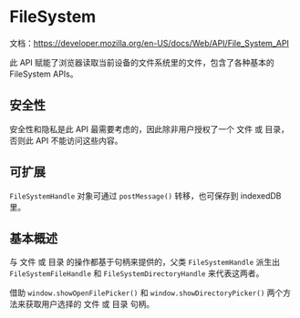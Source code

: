 # FileSystem

文档：<https://developer.mozilla.org/en-US/docs/Web/API/File_System_API>

此 API 赋能了浏览器读取当前设备的文件系统里的文件，包含了各种基本的 FileSystem APIs。

## 安全性

安全性和隐私是此 API 最需要考虑的，因此除非用户授权了一个 文件 或 目录，否则此 API 不能访问这些内容。

## 可扩展

`FileSystemHandle` 对象可通过 `postMessage()` 转移，也可保存到 indexedDB 里。

## 基本概述

与 文件 或 目录 的操作都基于句柄来提供的，父类 `FileSystemHandle` 派生出 `FileSystemFileHandle` 和 `FileSystemDirectoryHandle` 来代表这两者。

借助 `window.showOpenFilePicker()` 和 `window.showDirectoryPicker()` 两个方法来获取用户选择的 文件 或 目录 句柄。
